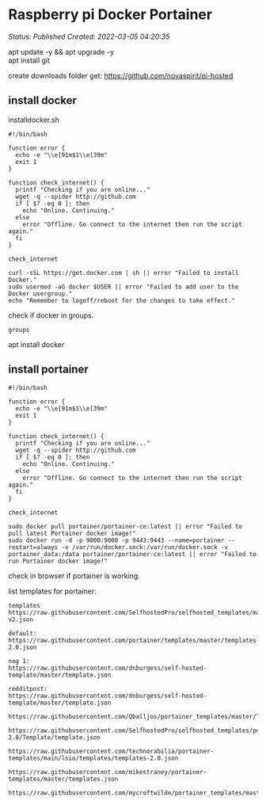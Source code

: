 # Raspberry pi Docker Portainer

_Status: Published_
_Created: 2022-03-05 04:20:35_

apt update -y && apt upgrade -y  
apt install git

create downloads folder
get:
https://github.com/novaspirit/pi-hosted

## install docker
installdocker.sh
```
#!/bin/bash

function error {
  echo -e "\\e[91m$1\\e[39m"
  exit 1
}

function check_internet() {
  printf "Checking if you are online..."
  wget -q --spider http://github.com
  if [ $? -eq 0 ]; then
    echo "Online. Continuing."
  else
    error "Offline. Go connect to the internet then run the script again."
  fi
}

check_internet

curl -sSL https://get.docker.com | sh || error "Failed to install Docker."
sudo usermod -aG docker $USER || error "Failed to add user to the Docker usergroup."
echo "Remember to logoff/reboot for the changes to take effect."
```
check if docker in groups. 
```
groups
```
apt install docker 

## install portainer

```
#!/bin/bash

function error {
  echo -e "\\e[91m$1\\e[39m"
  exit 1
}

function check_internet() {
  printf "Checking if you are online..."
  wget -q --spider http://github.com
  if [ $? -eq 0 ]; then
    echo "Online. Continuing."
  else
    error "Offline. Go connect to the internet then run the script again."
  fi
}

check_internet

sudo docker pull portainer/portainer-ce:latest || error "Failed to pull latest Portainer docker image!"
sudo docker run -d -p 9000:9000 -p 9443:9443 --name=portainer --restart=always -v /var/run/docker.sock:/var/run/docker.sock -v portainer_data:/data portainer/portainer-ce:latest || error "Failed to run Portainer docker image!"

```
check in browser if portainer is working. 

list templates for portainer:
```
templates
https://raw.githubusercontent.com/SelfhostedPro/selfhosted_templates/master/Template/portainer-v2.json

default:
https://raw.githubusercontent.com/portainer/templates/master/templates-2.0.json

nog 1:
https://raw.githubusercontent.com/dnburgess/self-hosted-template/master/template.json

redditpost:
https://raw.githubusercontent.com/dnburgess/self-hosted-template/master/template.json

https://raw.githubusercontent.com/Qballjos/portainer_templates/master/Template/template.json

https://raw.githubusercontent.com/SelfhostedPro/selfhosted_templates/portainer-2.0/Template/template.json

https://raw.githubusercontent.com/technorabilia/portainer-templates/main/lsio/templates/templates-2.0.json

https://raw.githubusercontent.com/mikestraney/portainer-templates/master/templates.json

https://raw.githubusercontent.com/mycroftwilde/portainer_templates/master/Template/template.json

```